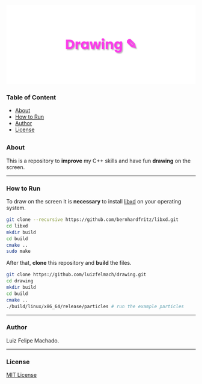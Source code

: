 <p align="center">
  <a href="https://github.com/luizfelmach/drawing">
    <img alt="drawing" src="./assets/banner.png">
  </a>
</p>

### Table of Content

  - [About](#about)
  - [How to Run](#how-to-run)
  - [Author](#author)
  - [License](#license)

<a name="About"></a>
---
### About

This is a repository to **improve** my C++ skills and have fun **drawing** on the screen.

<a name="How-to-Run"></a>

---
### How to Run

To draw on the screen it is **necessary** to install [libxd](https://bernhardfritz.github.io/libxd/#/) on your operating system.

```bash
git clone --recursive https://github.com/bernhardfritz/libxd.git
cd libxd
mkdir build
cd build
cmake ..
sudo make
```

After that, **clone** this repository and **build** the files.

```bash
git clone https://github.com/luizfelmach/drawing.git
cd drawing
mkdir build
cd build
cmake ..
./build/linux/x86_64/release/particles # run the example particles
```

<a name="Author"></a>

---
### Author

Luiz Felipe Machado.

<a name="license"></a>

---
### License

[MIT License](./LICENSE)